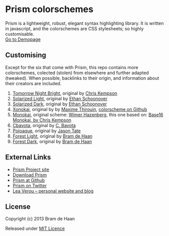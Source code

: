 Prism colorschemes   
==================

Prism is a lightweight, robust, elegant syntax highlighting library. It is written in javascript, and the colorschemes are CSS stylesheets; so highly customisable.    
[Go to Demopage](http://atelierbram.github.io/syntax-highlighting/prism)

## Customising

Except for the six that come with Prism, this repo contains more colorschemes, colected (stolen) from elsewhere and further adapted (tweaked).
When possible, backlinks to their origin, and information about their creators are included.

1. [Tomorrow Night Bright](http://atelierbram.github.io/syntax-highlighting/assets/css/prism/prism-tomorrow-night-bright.css), original by [Chris Kempson](https://github.com/chriskempson/tomorrow-theme)
2. [Solarized Light](http://atelierbram.github.io/syntax-highlighting/assets/css/prism/prism-solarized-light.css), original by [Ethan Schoonover](http://ethanschoonover.com/solarized)
3. [Solarized Dark](http://atelierbram.github.io/syntax-highlighting/assets/css/prism/prism-solarized-dark.css), original by [Ethan Schoonover](http://ethanschoonover.com/solarized)
4. [Xonokai](http://atelierbram.github.io/syntax-highlighting/assets/css/prism/prism-xonokai.css), original by by [Maxime Thirouin](http://moox.fr/), [colorscheme on Github ](https://github.com/MoOx/sass-prism-theme-base)
5. [Monokai](http://atelierbram.github.io/syntax-highlighting/assets/css/prism/prism-monokai.css), original scheme: [Wimer Hazenberg](http://www.monokai.nl), this one based on: [Base16 Monokai, by Chris Kempson](https://github.com/chriskempson/base16)
6. [Cbavota](http://atelierbram.github.io/syntax-highlighting/assets/css/prism/prism-cbavota.css), original by [C. Bavota](http://cbavota.bitbucket.org/syntax-highlighter/)
7. [Pojoaque](http://atelierbram.github.io/syntax-highlighting/assets/css/prism/prism-pojoaque.css), original by [Jason Tate](http://web-cms-designs.com/ftopict-10-pojoaque-style-for-highlight-js-code-highlighter.html)
8. [Forest Light](http://atelierbram.github.io/syntax-highlighting/assets/css/prism/prism-forest-light.css), original by [Bram de Haan](http://atelierbramdehaan.nl)
9. [Forest Dark](http://atelierbram.github.io/syntax-highlighting/assets/css/prism/prism-forest-dark.css), original by [Bram de Haan](http://atelierbram.nl)

## External Links 
* [Prism Project site](http://prismjs.com/)
* [Download Prism](http://prismjs.com/download.html)
* [Prism at Github](https://github.com/LeaVerou/prism)
* [Prism on Twitter](https://twitter.com/prismjs)
* [Lea Verou &#8211; personal website and blog](http://lea.verou.me/)

## License

Copyright (c) 2013 Bram de Haan

Released under [MIT Licence](http://atelierbram.mit-license.org)

